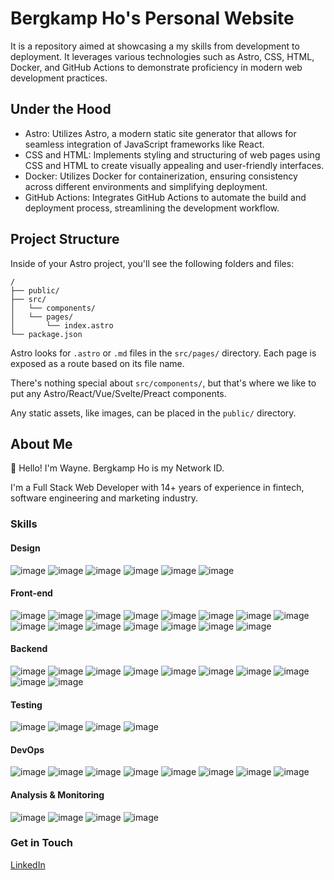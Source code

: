 # Bergkamp Ho's Personal Website

It is a repository aimed at showcasing a my skills from development to deployment. It leverages various technologies such as Astro, CSS, HTML, Docker, and GitHub Actions to demonstrate proficiency in modern web development practices.

## Under the Hood

- Astro: Utilizes Astro, a modern static site generator that allows for seamless integration of JavaScript frameworks like React.
- CSS and HTML: Implements styling and structuring of web pages using CSS and HTML to create visually appealing and user-friendly interfaces.
- Docker: Utilizes Docker for containerization, ensuring consistency across different environments and simplifying deployment.
- GitHub Actions: Integrates GitHub Actions to automate the build and deployment process, streamlining the development workflow.

## Project Structure

Inside of your Astro project, you'll see the following folders and files:

```text
/
├── public/
├── src/
│   └── components/
│   └── pages/
│       └── index.astro
└── package.json
```

Astro looks for `.astro` or `.md` files in the `src/pages/` directory. Each page is exposed as a route based on its file name.

There's nothing special about `src/components/`, but that's where we like to put any Astro/React/Vue/Svelte/Preact components.

Any static assets, like images, can be placed in the `public/` directory.

## About Me

👋 Hello! I'm Wayne. Bergkamp Ho is my Network ID.

I'm a Full Stack Web Developer with 14+ years of experience in fintech, software engineering and marketing industry.

### Skills

#### Design
![image](https://github.com/bergkampho/bergkampho/assets/911700/24735f2a-4805-447e-b51d-074c77ac6b91 "Material Design")
![image](https://github.com/bergkampho/bergkampho/assets/911700/e8277564-d60c-4617-955f-b6fb18447455 "Storybook")
![image](https://github.com/bergkampho/bergkampho/assets/911700/6ccb41d6-e199-434b-aac7-54bb3b4335c1)
![image](https://github.com/bergkampho/bergkampho/assets/911700/30ba0c90-cc5f-4530-aadb-0522eda92dd1)
![image](https://github.com/bergkampho/bergkampho/assets/911700/e34d273c-3eef-49a5-b544-3dd09f4d05c5)
![image](https://github.com/bergkampho/bergkampho/assets/911700/a0f68b62-ed20-4837-b377-c11bcbb212a4)


#### Front-end
![image](https://github.com/bergkampho/bergkampho/assets/911700/61579197-698c-4b65-8bce-f234ba1e8010 "HTML")
![image](https://github.com/bergkampho/bergkampho/assets/911700/602853f5-c9bb-4615-8d8c-89c0028a5876 "JavaScript")
![image](https://github.com/bergkampho/bergkampho/assets/911700/096b140a-bd63-46c8-9d89-2b817b7b2c1e "TypeScript")
![image](https://github.com/bergkampho/bergkampho/assets/911700/095dd628-3ec6-43b3-a39d-3022d79d1e8f "React.js")
![image](https://github.com/bergkampho/bergkampho/assets/911700/ead001d1-265f-4319-8ec2-980083011b4e "React Router")
![image](https://github.com/bergkampho/bergkampho/assets/911700/aeb38e07-a813-40fc-999a-df25fe655708 "Redux")
![image](https://github.com/bergkampho/bergkampho/assets/911700/e3af51d6-8621-4aa9-9d2a-38edbd0a7950 "React Query")
![image](https://github.com/bergkampho/bergkampho/assets/911700/f795f9b2-2c5a-422e-af48-1472105176da "Next.js")
![image](https://github.com/bergkampho/bergkampho/assets/911700/10a2f94c-af96-4f57-accc-0357afdfa2d8 "Remix")
![image](https://github.com/bergkampho/bergkampho/assets/911700/e4535ed0-4ac0-47f7-ac4b-d7d2db3b4e36)
![image](https://github.com/bergkampho/bergkampho/assets/911700/d848f6b0-82bc-4ac3-92b8-dfff22a390b2)
![image](https://github.com/bergkampho/bergkampho/assets/911700/ac94c85b-6a93-4d81-beca-b043e45ad659)
![image](https://github.com/bergkampho/bergkampho/assets/911700/966c70e6-3f9e-420c-b386-f835e6651f4b "styled-components")
![image](https://github.com/bergkampho/bergkampho/assets/911700/89422339-8bfc-444a-bb6d-f7ce7506eb20)
![image](https://github.com/bergkampho/bergkampho/assets/911700/26d7e0a3-5453-4e12-8879-868f36d156d9 "Astro")

#### Backend
![image](https://github.com/bergkampho/bergkampho/assets/911700/64ff201b-bb72-47a4-b93c-7bc8c43a567b "Node.js")
![image](https://github.com/bergkampho/bergkampho/assets/911700/aea3a263-ede3-4e5a-9c1d-9ab8fd4e76e7 "MongoDB")
![image](https://github.com/bergkampho/bergkampho/assets/911700/106eb742-b206-4b54-9857-0975f57e3ccc "Strapi")
![image](https://github.com/bergkampho/bergkampho/assets/911700/2074fcc9-c58c-41ad-be3e-5997f2bd2417 "Bun")
![image](https://github.com/bergkampho/bergkampho/assets/911700/60b552cd-cc24-4fb7-ba78-c2e03533c34e "Go")
![image](https://github.com/bergkampho/bergkampho/assets/911700/3b361c47-d126-4b9b-88e7-3270e7d0ff3f "PHP")
![image](https://github.com/bergkampho/bergkampho/assets/911700/fa5d8219-4320-40ab-9b92-807b3040438b "WordPress")
![image](https://github.com/bergkampho/bergkampho/assets/911700/3f5233b7-78d0-43a6-bbb0-56f7228cdd62)
![image](https://github.com/bergkampho/bergkampho/assets/911700/a55b1c40-46b2-40fb-9255-1a7b21a36188)
![image](https://github.com/bergkampho/bergkampho/assets/911700/72edaa41-33eb-4246-b202-411fa1afc392)

#### Testing
![image](https://github.com/bergkampho/bergkampho/assets/911700/6b495160-a3fd-427c-9605-aeb038c401e4)
![image](https://github.com/bergkampho/bergkampho/assets/911700/3b057274-4edf-42ac-a6f7-85af2f014723)
![image](https://github.com/bergkampho/bergkampho/assets/911700/a91d0f26-a181-4d8f-8090-663f99b283cf "Cypress")
![image](https://github.com/bergkampho/bergkampho/assets/911700/04ba5306-401e-4350-8fd7-302920ee44c6 "Selenium")

#### DevOps
![image](https://github.com/bergkampho/bergkampho/assets/911700/9dc0e5d2-971c-4e47-9781-956911df60bc)
![image](https://github.com/bergkampho/bergkampho/assets/911700/345aa075-4fd6-4fef-a732-3baa000ca52a)
![image](https://github.com/bergkampho/bergkampho/assets/911700/7b74f951-9d5f-46aa-92a8-300403dd8211)
![image](https://github.com/bergkampho/bergkampho/assets/911700/bb93de9e-3531-42cb-b131-a9c186e50719)
![image](https://github.com/bergkampho/bergkampho/assets/911700/1ea3a511-cafc-4741-b52b-892bf0d334da)
![image](https://github.com/bergkampho/bergkampho/assets/911700/751885b2-c920-445a-ad93-f4e0494bb9be)
![image](https://github.com/bergkampho/bergkampho/assets/911700/e0c4651b-e3c5-440c-9f29-c7ba1db474b1)
![image](https://github.com/bergkampho/bergkampho/assets/911700/d5fca913-ba1b-4e10-9921-122b2caac35c)

#### Analysis & Monitoring
![image](https://github.com/bergkampho/bergkampho/assets/911700/6fab59b3-5fb1-43f9-b52a-23398636bbcb "GA")
![image](https://github.com/bergkampho/bergkampho/assets/911700/e91aca28-39ab-457d-86b8-7d0cd2b5fada "JIRA")
![image](https://github.com/bergkampho/bergkampho/assets/911700/c738afcd-f93a-4e1d-a8d0-3bbef9d58bc5 "Sentry")
![image](https://github.com/bergkampho/bergkampho/assets/911700/c723330a-0550-4771-bc09-1aa126a73da9 "Kibana")

### Get in Touch

[LinkedIn](https://www.linkedin.com/in/bergkampho/)





